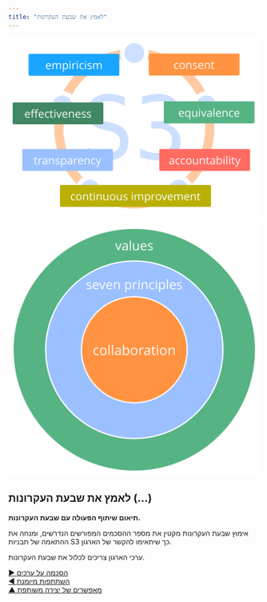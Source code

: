 ```yaml
---
title: "לאמץ את שבעת העקרונות"
---
```



![inline,fit](img/framework/s3-principles-plain.png)


![right,fit](img/collaboration-values/values-7principles.png)

## לאמץ את שבעת העקרונות (...)

**תיאום שיתוף הפעולה עם שבעת העקרונות.**

אימוץ שבעת העקרונות מקטין את מספר ההסכמים המפורשים הנדרשים, ומנחה את ההתאמה של תבניות S3 כך שיתאימו להקשר של הארגון.

ערכי הארגון צריכים לכלול את שבעת העקרונות.

[&#9654; הסכמה על ערכים](agree-on-values.html)<br/>[&#9664; השתתפות מיומנת](artful-participation.html)<br/>[&#9650; מאפשרים של יצירה משותפת](enablers-of-co-creation.html)

